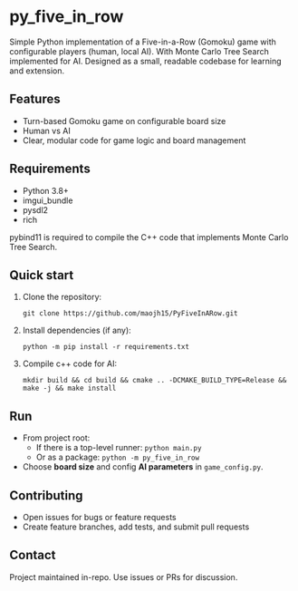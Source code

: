 # py_five_in_row

Simple Python implementation of a Five-in-a-Row (Gomoku) game with configurable players (human, local AI). With Monte Carlo Tree Search implemented for AI. Designed as a small, readable codebase for learning and extension.

## Features
- Turn-based Gomoku game on configurable board size
- Human vs AI
- Clear, modular code for game logic and board management

## Requirements
- Python 3.8+
- imgui_bundle
- pysdl2
- rich
  
pybind11 is required to compile the C++ code that implements Monte Carlo Tree Search.

## Quick start
1. Clone the repository:
   
    `git clone https://github.com/maojh15/PyFiveInARow.git`
2. Install dependencies (if any):
   
    `python -m pip install -r requirements.txt`
3. Compile c++ code for AI:
   
    `mkdir build && cd build && cmake .. -DCMAKE_BUILD_TYPE=Release && make -j && make install`

## Run
- From project root:
  - If there is a top-level runner:
     `python main.py`
  - Or as a package:
     `python -m py_five_in_row`
- Choose **board size** and config **AI parameters** in `game_config.py`.

## Contributing
- Open issues for bugs or feature requests
- Create feature branches, add tests, and submit pull requests

## Contact
Project maintained in-repo. Use issues or PRs for discussion.
